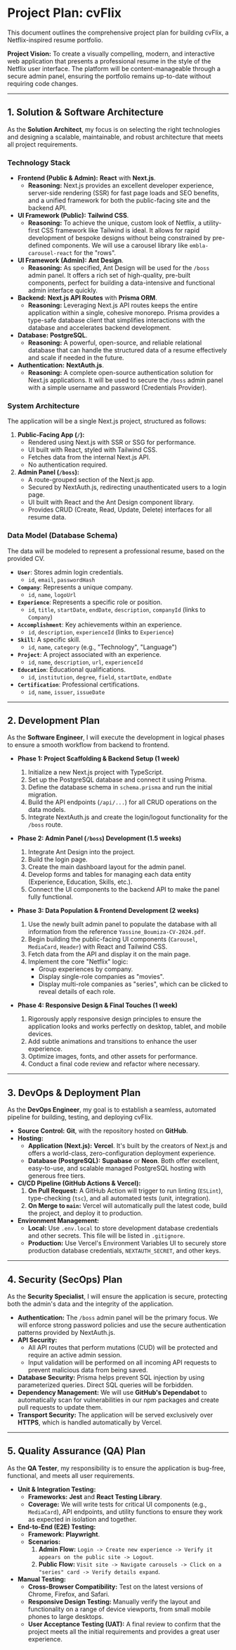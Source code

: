 # Project Plan: cvFlix

This document outlines the comprehensive project plan for building cvFlix, a Netflix-inspired resume portfolio.

**Project Vision:** To create a visually compelling, modern, and interactive web application that presents a professional resume in the style of the Netflix user interface. The platform will be content-manageable through a secure admin panel, ensuring the portfolio remains up-to-date without requiring code changes.

---

## 1. Solution & Software Architecture

As the **Solution Architect**, my focus is on selecting the right technologies and designing a scalable, maintainable, and robust architecture that meets all project requirements.

### Technology Stack

*   **Frontend (Public & Admin):** **React** with **Next.js**.
    *   **Reasoning:** Next.js provides an excellent developer experience, server-side rendering (SSR) for fast page loads and SEO benefits, and a unified framework for both the public-facing site and the backend API.
*   **UI Framework (Public):** **Tailwind CSS**.
    *   **Reasoning:** To achieve the unique, custom look of Netflix, a utility-first CSS framework like Tailwind is ideal. It allows for rapid development of bespoke designs without being constrained by pre-defined components. We will use a carousel library like `embla-carousel-react` for the "rows".
*   **UI Framework (Admin):** **Ant Design**.
    *   **Reasoning:** As specified, Ant Design will be used for the `/boss` admin panel. It offers a rich set of high-quality, pre-built components, perfect for building a data-intensive and functional admin interface quickly.
*   **Backend:** **Next.js API Routes** with **Prisma ORM**.
    *   **Reasoning:** Leveraging Next.js API routes keeps the entire application within a single, cohesive monorepo. Prisma provides a type-safe database client that simplifies interactions with the database and accelerates backend development.
*   **Database:** **PostgreSQL**.
    *   **Reasoning:** A powerful, open-source, and reliable relational database that can handle the structured data of a resume effectively and scale if needed in the future.
*   **Authentication:** **NextAuth.js**.
    *   **Reasoning:** A complete open-source authentication solution for Next.js applications. It will be used to secure the `/boss` admin panel with a simple username and password (Credentials Provider).

### System Architecture

The application will be a single Next.js project, structured as follows:

1.  **Public-Facing App (`/`):**
    *   Rendered using Next.js with SSR or SSG for performance.
    *   UI built with React, styled with Tailwind CSS.
    *   Fetches data from the internal Next.js API.
    *   No authentication required.
2.  **Admin Panel (`/boss`):**
    *   A route-grouped section of the Next.js app.
    *   Secured by NextAuth.js, redirecting unauthenticated users to a login page.
    *   UI built with React and the Ant Design component library.
    *   Provides CRUD (Create, Read, Update, Delete) interfaces for all resume data.

### Data Model (Database Schema)

The data will be modeled to represent a professional resume, based on the provided CV.

*   **`User`**: Stores admin login credentials.
    *   `id`, `email`, `passwordHash`
*   **`Company`**: Represents a unique company.
    *   `id`, `name`, `logoUrl`
*   **`Experience`**: Represents a specific role or position.
    *   `id`, `title`, `startDate`, `endDate`, `description`, `companyId` (links to `Company`)
*   **`Accomplishment`**: Key achievements within an experience.
    *   `id`, `description`, `experienceId` (links to `Experience`)
*   **`Skill`**: A specific skill.
    *   `id`, `name`, `category` (e.g., "Technology", "Language")
*   **`Project`**: A project associated with an experience.
    *   `id`, `name`, `description`, `url`, `experienceId`
*   **`Education`**: Educational qualifications.
    *   `id`, `institution`, `degree`, `field`, `startDate`, `endDate`
*   **`Certification`**: Professional certifications.
    *   `id`, `name`, `issuer`, `issueDate`

---

## 2. Development Plan

As the **Software Engineer**, I will execute the development in logical phases to ensure a smooth workflow from backend to frontend.

*   **Phase 1: Project Scaffolding & Backend Setup (1 week)**
    1.  Initialize a new Next.js project with TypeScript.
    2.  Set up the PostgreSQL database and connect it using Prisma.
    3.  Define the database schema in `schema.prisma` and run the initial migration.
    4.  Build the API endpoints (`/api/...`) for all CRUD operations on the data models.
    5.  Integrate NextAuth.js and create the login/logout functionality for the `/boss` route.

*   **Phase 2: Admin Panel (`/boss`) Development (1.5 weeks)**
    1.  Integrate Ant Design into the project.
    2.  Build the login page.
    3.  Create the main dashboard layout for the admin panel.
    4.  Develop forms and tables for managing each data entity (Experience, Education, Skills, etc.).
    5.  Connect the UI components to the backend API to make the panel fully functional.

*   **Phase 3: Data Population & Frontend Development (2 weeks)**
    1.  Use the newly built admin panel to populate the database with all information from the reference `Yassine_Boumiza-CV-2024.pdf`.
    2.  Begin building the public-facing UI components (`Carousel`, `MediaCard`, `Header`) with React and Tailwind CSS.
    3.  Fetch data from the API and display it on the main page.
    4.  Implement the core "Netflix" logic:
        *   Group experiences by company.
        *   Display single-role companies as "movies".
        *   Display multi-role companies as "series", which can be clicked to reveal details of each role.

*   **Phase 4: Responsive Design & Final Touches (1 week)**
    1.  Rigorously apply responsive design principles to ensure the application looks and works perfectly on desktop, tablet, and mobile devices.
    2.  Add subtle animations and transitions to enhance the user experience.
    3.  Optimize images, fonts, and other assets for performance.
    4.  Conduct a final code review and refactor where necessary.

---

## 3. DevOps & Deployment Plan

As the **DevOps Engineer**, my goal is to establish a seamless, automated pipeline for building, testing, and deploying cvFlix.

*   **Source Control:** **Git**, with the repository hosted on **GitHub**.
*   **Hosting:**
    *   **Application (Next.js):** **Vercel**. It's built by the creators of Next.js and offers a world-class, zero-configuration deployment experience.
    *   **Database (PostgreSQL):** **Supabase** or **Neon**. Both offer excellent, easy-to-use, and scalable managed PostgreSQL hosting with generous free tiers.
*   **CI/CD Pipeline (GitHub Actions & Vercel):**
    1.  **On Pull Request:** A GitHub Action will trigger to run linting (`ESLint`), type-checking (`tsc`), and all automated tests (unit, integration).
    2.  **On Merge to `main`:** Vercel will automatically pull the latest code, build the project, and deploy it to production.
*   **Environment Management:**
    *   **Local:** Use `.env.local` to store development database credentials and other secrets. This file will be listed in `.gitignore`.
    *   **Production:** Use Vercel's Environment Variables UI to securely store production database credentials, `NEXTAUTH_SECRET`, and other keys.

---

## 4. Security (SecOps) Plan

As the **Security Specialist**, I will ensure the application is secure, protecting both the admin's data and the integrity of the application.

*   **Authentication:** The `/boss` admin panel will be the primary focus. We will enforce strong password policies and use the secure authentication patterns provided by NextAuth.js.
*   **API Security:**
    *   All API routes that perform mutations (CUD) will be protected and require an active admin session.
    *   Input validation will be performed on all incoming API requests to prevent malicious data from being saved.
*   **Database Security:** Prisma helps prevent SQL injection by using parameterized queries. Direct SQL queries will be forbidden.
*   **Dependency Management:** We will use **GitHub's Dependabot** to automatically scan for vulnerabilities in our npm packages and create pull requests to update them.
*   **Transport Security:** The application will be served exclusively over **HTTPS**, which is handled automatically by Vercel.

---

## 5. Quality Assurance (QA) Plan

As the **QA Tester**, my responsibility is to ensure the application is bug-free, functional, and meets all user requirements.

*   **Unit & Integration Testing:**
    *   **Frameworks:** **Jest** and **React Testing Library**.
    *   **Coverage:** We will write tests for critical UI components (e.g., `MediaCard`), API endpoints, and utility functions to ensure they work as expected in isolation and together.
*   **End-to-End (E2E) Testing:**
    *   **Framework:** **Playwright**.
    *   **Scenarios:**
        1.  **Admin Flow:** `Login -> Create new experience -> Verify it appears on the public site -> Logout`.
        2.  **Public Flow:** `Visit site -> Navigate carousels -> Click on a "series" card -> Verify details expand`.
*   **Manual Testing:**
    *   **Cross-Browser Compatibility:** Test on the latest versions of Chrome, Firefox, and Safari.
    *   **Responsive Design Testing:** Manually verify the layout and functionality on a range of device viewports, from small mobile phones to large desktops.
    *   **User Acceptance Testing (UAT):** A final review to confirm that the project meets all the initial requirements and provides a great user experience.

